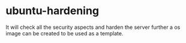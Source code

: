# ubuntu-hardening
It will check all the security aspects and harden the server further a os image can be created to be used as a template.
